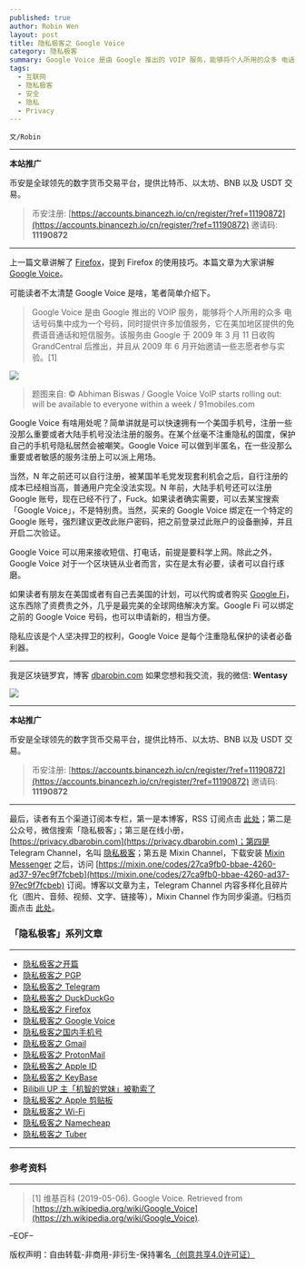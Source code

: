 ```yaml
---
published: true
author: Robin Wen
layout: post
title: 隐私极客之 Google Voice
category: 隐私极客
summary: Google Voice 是由 Google 推出的 VOIP 服务，能够将个人所用的众多 电话号码集中成为一个号码，同时提供许多加值服务，它在美加地区提供的免费语音通话和短信服务。该服务由 Google 于 2009 年 3 月 11 日收购 GrandCentral 后推出，并且从 2009 年 6 月开始邀请一些志愿者参与实验。隐私应该是个人坚决捍卫的权利，Google Voice 是每个注重隐私保护的读者必备利器。
tags:
  - 互联网
  - 隐私极客
  - 安全
  - 隐私
  - Privacy
---
```


`文/Robin`

***

**本站推广**

币安是全球领先的数字货币交易平台，提供比特币、以太坊、BNB 以及 USDT 交易。

> 币安注册: [https://accounts.binancezh.io/cn/register/?ref=11190872](https://accounts.binancezh.io/cn/register/?ref=11190872)
> 邀请码: **11190872**

***

上一篇文章讲解了 [Firefox](https://dbarobin.com/2019/07/21/privacy-geek-firefox)，提到 Firefox 的使用技巧。本篇文章为大家讲解 [Google Voice](https://voice.google.com)。

可能读者不太清楚 Google Voice 是啥，笔者简单介绍下。

> Google Voice 是由 Google 推出的 VOIP 服务，能够将个人所用的众多 电话号码集中成为一个号码，同时提供许多加值服务，它在美加地区提供的免费语音通话和短信服务。该服务由 Google 于 2009 年 3 月 11 日收购 GrandCentral 后推出，并且从 2009 年 6 月开始邀请一些志愿者参与实验。[1]

![](https://cdn.dbarobin.com/obnPQWM.jpg)

> 题图来自: © Abhiman Biswas / Google Voice VoIP starts rolling out: will be available to everyone within a week / 91mobiles.com

Google Voice 有啥用处呢？简单讲就是可以快速拥有一个美国手机号，注册一些没那么重要或者大陆手机号没法注册的服务。在某个丝毫不注重隐私的国度，保护自己的手机号隐私居然会被嘲笑。Google Voice 可以做到半匿名，在一些没那么重要或者敏感的服务注册上可以派上用场。

当然，N 年之前还可以自行注册，被某国羊毛党发现套利机会之后，自行注册的成本已经相当高，普通用户完全没法实现。N 年前，大陆手机号还可以注册 Google 账号，现在已经不行了，Fuck。如果读者确实需要，可以去某宝搜索「Google Voice」，不是特别贵。当然，买来的 Google Voice 绑定在一个特定的 Google 账号，强烈建议更改此账户密码，把之前登录过此账户的设备删掉，并且开启二次验证。

Google Voice 可以用来接收短信、打电话，前提是要科学上网。除此之外，Google Voice 对于一个区块链从业者而言，实在是太有必要，读者可以自行琢磨。

如果读者有朋友在美国或者有自己去美国的计划，可以代购或者购买 [Google Fi](https://fi.google.com)，这东西除了资费贵之外，几乎是最完美的全球网络解决方案。Google Fi 可以绑定之前的 Google Voice 号码，也可以申请新的，相当方便。

隐私应该是个人坚决捍卫的权利，Google Voice 是每个注重隐私保护的读者必备利器。

***

我是区块链罗宾，博客 [dbarobin.com](https://dbarobin.com/)
如果您想和我交流，我的微信: **Wentasy**

![](https://cdn.dbarobin.com/u4oonoo.png)

***

**本站推广**

币安是全球领先的数字货币交易平台，提供比特币、以太坊、BNB 以及 USDT 交易。

> 币安注册: [https://accounts.binancezh.io/cn/register/?ref=11190872](https://accounts.binancezh.io/cn/register/?ref=11190872)
> 邀请码: **11190872**

***

最后，读者有五个渠道订阅本专栏，第一是本博客，RSS 订阅点击 [此处](https://dbarobin.com/feed.xml)；第二是公众号，微信搜索「隐私极客」；第三是在线小册，[https://privacy.dbarobin.com](https://privacy.dbarobin.com)；第四是 Telegram Channel，名叫 [隐私极客](https://t.me/privacygeek)；第五是 Mixin Channel，下载安装 [Mixin Messenger](https://mixin.one/messenger) 之后，访问 [https://mixin.one/codes/27ca9fb0-bbae-4260-ad37-97ec9f7fcbeb](https://mixin.one/codes/27ca9fb0-bbae-4260-ad37-97ec9f7fcbeb) 订阅。博客以文章为主，Telegram Channel 内容多样化且碎片化（图片、音频、视频、文字、链接等），Mixin Channel 作为同步渠道。归档页面点击 [此处](https://dbarobin.com/privacy/)。

### 「隐私极客」系列文章
***

* [隐私极客之开篇](https://dbarobin.com/2019/04/14/privacy-geek-prologue/)
* [隐私极客之 PGP](https://dbarobin.com/2019/05/02/privacy-geek-pgp/)
* [隐私极客之 Telegram](https://dbarobin.com/2019/05/14/privacy-geek-telegram/)
* [隐私极客之 DuckDuckGo](https://dbarobin.com/2019/06/07/privacy-geek-duckduckgo/)
* [隐私极客之 Firefox](https://dbarobin.com/2019/07/21/privacy-geek-firefox/)
* [隐私极客之 Google Voice](https://dbarobin.com/2019/08/10/privacy-geek-google-voice/)
* [隐私极客之国内手机号](https://dbarobin.com/2019/08/18/privacy-geek-mobile/)
* [隐私极客之 Gmail](https://dbarobin.com/2019/10/01/privacy-geek-gmail/)
* [隐私极客之 ProtonMail](https://dbarobin.com/2019/10/13/privacy-geek-protonmail/)
* [隐私极客之 Apple ID](https://dbarobin.com/2019/10/20/privacy-geek-appleid/)
* [隐私极客之 KeyBase](https://dbarobin.com/2020/04/24/privacy-geek-keybase/)
* [Bilibili UP 主「机智的党妹」被勒索了](https://dbarobin.com/2020/05/12/bilibili-up-blackmail/)
* [隐私极客之 Apple 剪贴板](https://dbarobin.com/2020/07/10/apple-clipboard/)
* [隐私极客之 Wi-Fi](https://dbarobin.com/2020/07/15/wifi/)
* [隐私极客之 Namecheap](https://dbarobin.com/2020/07/23/namecheap/)
* [隐私极客之 Tuber](https://dbarobin.com/2020/10/10/tuber/)

***

### 参考资料
***

> [1] 维基百科 (2019-05-06). Google Voice. Retrieved from [https://zh.wikipedia.org/wiki/Google_Voice](https://zh.wikipedia.org/wiki/Google_Voice).

–EOF–

版权声明：自由转载-非商用-非衍生-保持署名<a href="http://creativecommons.org/licenses/by-nc-nd/4.0/deed.zh" target="_blank">（创意共享4.0许可证）</a>